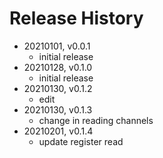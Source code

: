 # Release History

* 20210101, v0.0.1
	* initial release
* 20210128, v0.1.0
	* initial release
* 20210130, v0.1.2
	* edit
* 20210130, v0.1.3
	* change in reading channels
* 20210201, v0.1.4
	* update register read
